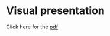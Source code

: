 # Visual presentation
Click here for the [pdf](https://github.com/asylus08/StudyTracker/blob/main/studytracker.pdf)
